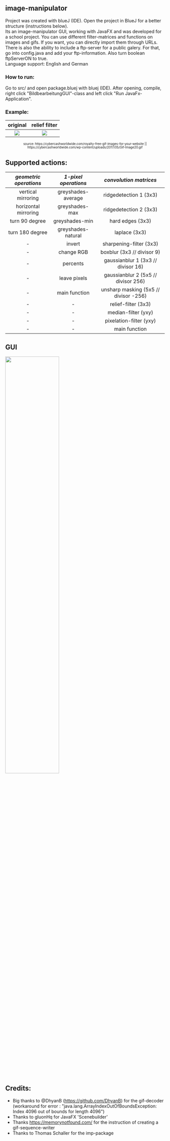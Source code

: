 ## image-manipulator
Project was created with blueJ (IDE). Open the project in BlueJ for a better structure (instructions below). \
Its an image-manipulator GUI, working with JavaFX and was developed for a school project. You can use different filter-matrices and functions on images and gifs. If you want, you can directly import them through URLs. \
There is also the ability to include a ftp-server for a public  galery. For that, go into config.java and add your ftp-information. Also turn  boolean ftpServerON to true. \
Language support: English and German
### How to run: 
Go to src/ and open package.bluej with bluej (IDE). After opening, compile, right click "BildbearbeitungGUI"-class and left click "Run JavaFx-Application".
### Example: 
original             |  relief filter
:-------------------------:|:-------------------------:
![](https://user-images.githubusercontent.com/84229101/166147318-000da312-31a6-476a-a29c-cf51d37037e7.gif)  |  ![](https://user-images.githubusercontent.com/84229101/166147373-53676ce3-e498-416e-89b0-1bfa7d695d3a.gif)

<p align="center"><sup><sup>source: https://cybercashworldwide.com/royalty-free-gif-images-for-your-website || https://cybercashworldwide.com/wp-content/uploads/2017/05/Gif-Image20.gif
</sup></sup></p>

## Supported actions:
***geometric operations***       |  ***1-pixel operations***       | ***convolution matrices***
:-------------------------:|:-------------------------:|:-------------------------:
vertical mirroring         |greyshades-average         |ridgedetection 1 (3x3)
horizontal mirroring       |greyshades-max             |ridgedetection 2 (3x3)
turn 90 degree             |greyshades-min             |hard edges (3x3)
turn 180 degree            |greyshades-natural         |laplace (3x3)
-|invert                     |sharpening-filter (3x3)
-|change RGB                 |boxblur (3x3 // divisor 9)
-|percents                   |gaussianblur 1 (3x3 // divisor 16)
-|leave pixels               |gaussianblur 2 (5x5 // divisor 256)
-|main function              |unsharp masking (5x5 // divisor -256)
-|-|relief-filter (3x3)
-|-|median-filter (yxy)
-|-|pixelation-filter (yxy)
-|-|main function

## GUI
<p align="LEFT"> 
  <img src="https://user-images.githubusercontent.com/84229101/166149424-f4cd1b82-9de7-4ed1-a2c6-e94c58275c3c.PNG" width="58%"/>
</p>

## Credits: 
- Big thanks to @DhyanB (https://github.com/DhyanB) for the gif-decoder \
(workaround for error : "java.lang.ArrayIndexOutOfBoundsException: Index 4096 out of bounds for length 4096")
- Thanks to gluonHq for JavaFX 'Scenebuilder'
- Thanks https://memorynotfound.com/ for the instruction of creating a gif-sequence-writer
- Thanks to Thomas Schaller for the imp-package
